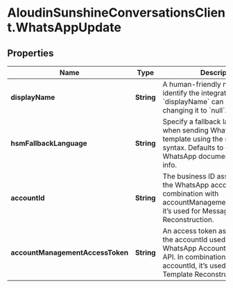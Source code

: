 # AloudinSunshineConversationsClient.WhatsAppUpdate

## Properties

Name | Type | Description | Notes
------------ | ------------- | ------------- | -------------
**displayName** | **String** | A human-friendly name used to identify the integration. &#x60;displayName&#x60; can be unset by changing it to &#x60;null&#x60;. | [optional] 
**hsmFallbackLanguage** | **String** | Specify a fallback language to use when sending WhatsApp message template using the short hand syntax. Defaults to en_US. See WhatsApp documentation for more info. | [optional] [default to &#39;en_US&#39;]
**accountId** | **String** | The business ID associated with the WhatsApp account. In combination with accountManagementAccessToken, it’s used for Message Template Reconstruction. | [optional] 
**accountManagementAccessToken** | **String** | An access token associated with the accountId used to query the WhatsApp Account Management API. In combination with accountId, it’s used for Message Template Reconstruction. | [optional] 


